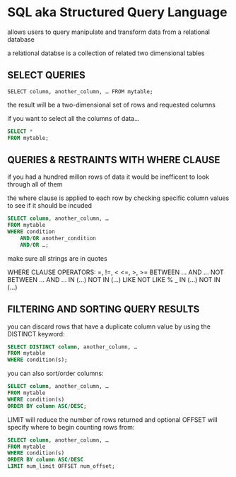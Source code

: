 # SQL aka Structured Query Language

allows users to query manipulate and transform data from a relational database

a relational databse is a collection of related two dimensional tables

## SELECT QUERIES

`SELECT column, another_column, …
 FROM mytable;`

the result will be a two-dimensional set of rows and requested columns

if you want to select all the columns of data...

```SQL
SELECT *
FROM mytable;
```

## QUERIES & RESTRAINTS WITH WHERE CLAUSE

if you had a hundred millon rows of data
it would be inefficent to look through all of them

the where clause is applied to each row
by checking specific column values to see if it should be incuded

```SQL
SELECT column, another_column, …
FROM mytable
WHERE condition
    AND/OR another_condition
    AND/OR …;
```

make sure all strings are in quotes

WHERE CLAUSE OPERATORS:
=, !=, < <=, >, >=
BETWEEN … AND …
NOT BETWEEN … AND …
IN (…)
NOT IN (…)
LIKE
NOT LIKE
%
_
IN (…)
NOT IN (…)

## FILTERING AND SORTING QUERY RESULTS

you can discard rows that have a duplicate column value by using the DISTINCT keyword:

``` SQL
SELECT DISTINCT column, another_column, …
FROM mytable
WHERE condition(s);
```

you can also sort/order columns: 

``` SQL
SELECT column, another_column, …
FROM mytable
WHERE condition(s)
ORDER BY column ASC/DESC;
```

LIMIT will reduce the number of rows returned and optional OFFSET will specify where to begin counting rows from:

``` SQL
SELECT column, another_column, …
FROM mytable
WHERE condition(s)
ORDER BY column ASC/DESC
LIMIT num_limit OFFSET num_offset;
```
